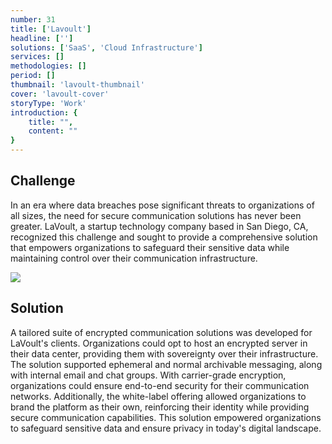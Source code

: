```yaml
---
number: 31
title: ['Lavoult']
headline: ['']
solutions: ['SaaS', 'Cloud Infrastructure']
services: []
methodologies: []
period: []
thumbnail: 'lavoult-thumbnail'
cover: 'lavoult-cover'
storyType: 'Work'
introduction: {
    title: "",
    content: ""
}
---
```


## Challenge

In an era where data breaches pose significant threats to organizations of all sizes, the need for secure communication solutions has never been greater. LaVoult, a startup technology company based in San Diego, CA, recognized this challenge and sought to provide a comprehensive solution that empowers organizations to safeguard their sensitive data while maintaining control over their communication infrastructure.

![](/work/lavoult-figure-1.jpg)

## Solution

A tailored suite of encrypted communication solutions was developed for LaVoult's clients.  Organizations could opt to host an encrypted server in their data center, providing them with sovereignty over their infrastructure. The solution supported ephemeral and normal archivable messaging, along with internal email and chat groups. With carrier-grade encryption, organizations could ensure end-to-end security for their communication networks. Additionally, the white-label offering allowed organizations to brand the platform as their own, reinforcing their identity while providing secure communication capabilities. This solution empowered organizations to safeguard sensitive data and ensure privacy in today's digital landscape.
